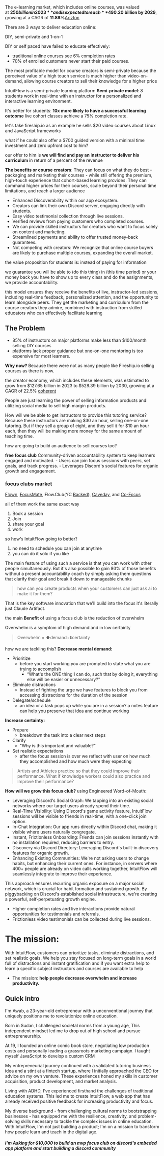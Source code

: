The e-learning market, which includes online courses, was valued at **$250 billion in 2023** and is expected to reach **$490.20 billion by 2029**, growing at a CAGR of **11.88%**[Arizton](https://www.arizton.com/market-reports/e-learning-market-size-2024)

There are 3 ways to deliver education online:

DIY, semi-private and 1-on-1

DIY or self paced have failed to educate effectively:
- traditional online courses see 6% completion rates
- 70% of enrolled customers never start their paid courses.

The most profitable model for course creators is semi-private because the perceived value of a high touch service is much higher than video-on-demand, allowing course creators to sell their knowledge for a higher price

IntuitFlow is a semi-private learning platform
**Semi-private model**: 8 students work in real-time with an instructor for a personalized and interactive learning environment.

It's better for students: **10x more likely to have a successful learning outcome**
live cohort classes achieve a 75% completion rate.

let's take fireship.io as an example he sells $20 video courses about Linux and JavaScript frameworks

what if he could also offer a $700 guided version with a minimal time investment and zero upfront cost to him?

our offer to him is
**we will find and pay an instructor to deliver his curriculum** in return of a percent of the revenue

**The benefits or course creators**:
They can focus on what they do best - packaging and marketing their courses - while still offering the premium, high-touch experience that cohort-based learning provides. They can command higher prices for their courses, scale beyond their personal time limitations, and reach a larger audience

   - Enhanced Discoverability within our app ecosystem.
   - Creators can link their own Discord server, engaging directly with students.
   - Easy video testimonial collection through live sessions.
   - Verified reviews from paying customers who completed courses.
   - We can provide skilled instructors for creators who want to focus solely on content and marketing.
   - Streamlined payments and ability to offer trusted money-back guarantees.
   -  Not competing with creators: We recognize that online course buyers are likely to purchase multiple courses, expanding the overall market.

the value proposition for students is:
instead of paying for information

we guarantee you will be able to (do this thing) in (this time period) or your money back
you have to show up to every class and do the assignments, we provide accountability.

this model ensures they receive the benefits of live, instructor-led sessions, including real-time feedback, personalized attention, and the opportunity to learn alongside peers. They get the marketing and curriculum from the course creators they admire, combined with instruction from skilled educators who can effectively facilitate learning

## The Problem
- 85% of instructors on major platforms make less than $100/month selling DIY courses
- platforms lack proper guidance but one-on-one mentoring is too expensive for most learners.


**Why now?**
Because there were not as many people like Fireship.io selling courses as there is now.

the creator economy, which includes these elements, was estimated to grow from $127.65 billion in 2023 to $528.39 billion by 2030, growing at a CAGR of 22.5% [coherent](https://www.coherentmarketinsights.com/industry-reports/global-creator-economy-market#:~:text=North%20America%3A%20North%20America%20is,by%20influencers%20and%20individual%20creators)

People are just learning the power of selling information products and utilizing social media to sell high margin products.

How will we be able to get instructors to provide this tutoring service?
Because these instructors are making $30 an hour, selling one-on-one tutoring. But if they sell a group of eight, and they sell it for $10 an hour each, then they will be making more money for the same amount of teaching time.

how are going to build an audience to sell courses too?

**free focus club**
 Community-driven accountability system to keep learners engaged and motivated.
      - Users can join focus sessions with peers, set goals, and track progress.
      - Leverages Discord's social features for organic growth and engagement.

### focus clubs market

[Flown](https://flown.com/about/story-and-mission), [FocusMate](https://www.focusmate.com/), Flow.Club(YC [Backed](https://www.ycombinator.com/companies/flow-club)), [Caveday](https://www.caveday.org/), and [Co-Focus](https://www.cofocus.one/)

all of them work the same exact way
1. Book a session
2. Join
3. share your goal
4. work

so how's IntuitFlow going to better?

1. no need to schedule you can join at anytime
2. you can do it solo if you like

The main feature of using such a service is that you can work with other people simultaneously. But it's also possible to gain 80% of those benefits without a present accountability coach
by simply asking them questions that clarify their goal and break it down to manageable chunks

> how can you create products when your customers can just ask ai to make it for them?

That is the key software innovation that we'll build into the focus it's literally just Claude Artifact.

the main **Benefit** of using a focus club is the reduction of overwhelm

Overwhelm is a symptom of high demand and in low certainty

>Overwhelm =  ⬆️demand+⬇️certainty

how we are tackling this?
**Decrease mental demand:**
   - Prioritize
	   - before you start working you are prompted to state what you are trying to accomplish
		   - “What's the ONE thing I can do, such that by doing it, everything else will be easier or unnecessary?”
   - Eliminate distractions
	   - Instead of fighting the urge we have features to block you from accessing distractions for the duration of the session
   - Delegate/schedule
	   - an idea or a task pops up while you are in a session? a notes feature can help you preserve that idea and continue working

**Increase certainty:**
   - Prepare
	   - breakdown the task into a clear next steps
   - Clarify
	   - "Why is this important and valuable?"
   - Set realistic expectations
	   - after the focus session is over we reflect with user on how much they accomplished and how much were they expecting

>Artists and Athletes practice so that they could improve their performance. What if knowledge workers could also practice and Improve their performance?


**How will we grow this focus club?**
using Engineered Word-of-Mouth:
   - Leveraging Discord's Social Graph: We tapping into an existing social networks where our target users already spend their time.
   - Real-Time Visibility: Using Discord's game activity feature, IntuitFlow sessions will be visible to friends in real-time, with a one-click join option.
   - In-Chat Integration: Our app runs directly within Discord chat, making it visible where users naturally congregate.
   - Instant, Frictionless Onboarding: Friends can join sessions instantly with no installation required, reducing barriers to entry.
   - Discovery via Discord Directory: Leveraging Discord's built-in discovery features for organic growth.
   - Enhancing Existing Communities: We're not asking users to change habits, but enhancing their current ones. For instance, in servers where 400+ people are already on video calls working together, IntuitFlow will seamlessly integrate to improve their experience.

   This approach ensures recurring organic exposure on a major social network, which is crucial for habit formation and sustained growth. By piggybacking on Discord's established social infrastructure, we're creating a powerful, self-perpetuating growth engine.

   - Higher completion rates and live interactions provide natural opportunities for testimonials and referrals.
   - Frictionless video testimonials can be collected during live sessions.

# The mission:
With IntuitFlow, customers can prioritize tasks, eliminate distractions, and set realistic goals. We help you stay focused on long-term goals in a world full of distractions and instant gratification and if you want extra help to learn a specific subject instructors and courses are available to help
- The mission: **help people decrease overwhelm and increase productivity.**

## Quick intro
I'm Awab, a 23-year-old entrepreneur with a unconventional journey that uniquely positions me to revolutionize online education.

Born in Sudan, I challenged societal norms from a young age, This independent mindset led me to drop out of high school and pursue entrepreneurship.

At 19, I founded an online comic book store, negotiating low production costs and personally leading a grassroots marketing campaign. I taught myself JavaScript to develop a custom CRM

My entrepreneurial journey continued with a validated tutoring business idea and a stint at a fintech startup, where I initially approached the CEO for advice on my own venture. These experiences honed my skills in customer acquisition, product development, and market analysis.

Living with ADHD, I've experienced firsthand the challenges of traditional education systems. This led me to create IntuitFlow, a web app that has already received positive feedback for increasing productivity and focus.

My diverse background - from challenging cultural norms to bootstrapping businesses - has equipped me with the resilience, creativity, and problem-solving skills necessary to tackle the complex issues in online education. 
With IntuitFlow, I'm not just building a product; I'm on a mission to transform how people learn and teach in the digital age.



##### I'm Asking for $10,000 to build an mvp focus club on discord's embeded app platform and start building a discord community 
